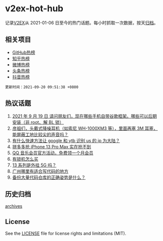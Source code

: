 # v2ex-hot-hub

 记录[V2EX](https://www.v2ex.com/)从 2021-01-06 日至今的热门话题。每小时抓取一次数据，按天[归档](archives)。
 
 ## 相关项目

- [GitHub热榜](https://github.com/snaildev/github-hot-hub)
- [知乎热榜](https://github.com/snaildev/zhihu-hot-hub)
- [微博热榜](https://github.com/snaildev/weibo-hot-hub)
- [头条热榜](https://github.com/snaildev/toutiao-hot-hub)
- [抖音热榜](https://github.com/snaildev/douyin-hot-hub)


 `更新时间：2021-09-20 09:51:38 +0800`

## 热议话题

1. [2021 年 9 月 19 日 请问朋友们，现在哪些手机自带谷歌框架。哪些可以后期安装（非 root、解 BL 锁）](https://www.v2ex.com/t/802897)
1. [彦祖们，头戴式降噪耳机（如索尼 WH-1000XM3 等），里面再塞 3M 耳塞，能屏蔽工地比较尖的声音吗？](https://www.v2ex.com/t/802922)
1. [有什么快速方法让 google 和 ytb 识别 us 的 ip 为大陆？](https://www.v2ex.com/t/802908)
1. [拼多多抢 iPhone 13 Pro Max 实在抢不到](https://www.v2ex.com/t/802960)
1. [QQ 音乐会员官方活动，免费领一个月会员](https://www.v2ex.com/t/802913)
1. [有锁机怎么买](https://www.v2ex.com/t/802894)
1. [13 系列是外挂 5G 吗？](https://www.v2ex.com/t/802957)
1. [广州哪里有适合写代码的地方](https://www.v2ex.com/t/802925)
1. [备份大量代码仓库的正确姿势是什么？](https://www.v2ex.com/t/802911)

## 历史归档

[archives](archives)

## License

See the [LICENSE](LICENSE) file for license rights and limitations (MIT).

